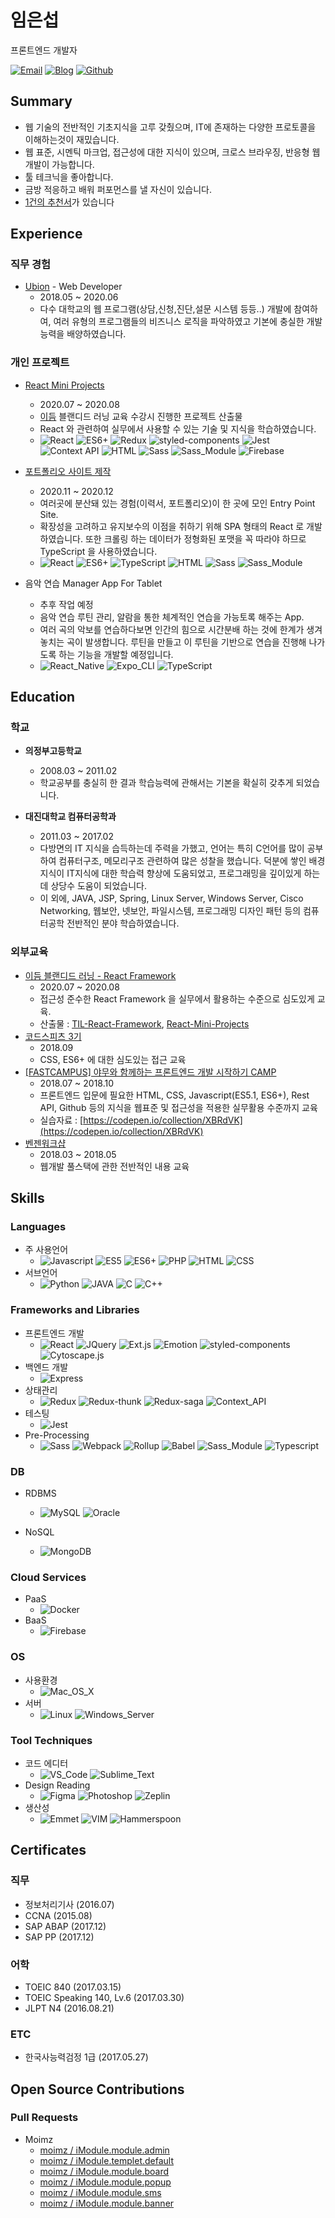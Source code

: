 # 임은섭

프론트엔드 개발자

<a href="mailto:dmstjq92@gmail.com">![Email](https://img.shields.io/badge/email-dmstjq92@gmail.com-ea4335.svg)</a> <a href="https://medium.com/@dmstjq92">![Blog](https://img.shields.io/badge/blog-medium.com/@dmstjq92-303030.svg)</a> <a href="https://github.com/LimEunSeop">![Github](https://img.shields.io/badge/github-LimEunSeop-white.svg)</a>

## Summary

- 웹 기술의 전반적인 기초지식을 고루 갖췄으며, IT에 존재하는 다양한 프로토콜을 이해하는것이 재밌습니다.
- 웹 표준, 시멘틱 마크업, 접근성에 대한 지식이 있으며, 크로스 브라우징, 반응형 웹 개발이 가능합니다.
- 툴 테크닉을 좋아합니다.
- 금방 적응하고 배워 퍼포먼스를 낼 자신이 있습니다.
- [1건의 추천서](https://www.rocketpunch.com/@eunseoplim#references)가 있습니다

## Experience

### 직무 경험

- [Ubion](http://www.ubion.co.kr/ubion/) - Web Developer
  - 2018.05 ~ 2020.06
  - 다수 대학교의 웹 프로그램(상담,신청,진단,설문 시스템 등등..) 개발에 참여하여, 여러 유형의 프로그램들의 비즈니스 로직을 파악하였고 기본에 충실한 개발능력을 배양하였습니다.

### 개인 프로젝트

- [React Mini Projects](https://github.com/LimEunSeop/React-Mini-Projects)

  - 2020.07 ~ 2020.08
  - [이듬](https://euid.dev/) 블랜디드 러닝 교육 수강시 진행한 프로젝트 산출물
  - React 와 관련하여 실무에서 사용할 수 있는 기술 및 지식을 학습하였습니다.
  - ![React](https://img.shields.io/badge/-React-63B5F4) ![ES6+](https://img.shields.io/badge/-ES6+-029A67) ![Redux](https://img.shields.io/badge/-Redux-E95AE1) ![styled-components](https://img.shields.io/badge/-styled--components-D0BFE0) ![Jest](https://img.shields.io/badge/-Jest-36F6BB) ![Context API](https://img.shields.io/badge/-Context_API-D8555F) ![HTML](https://img.shields.io/badge/-HTML-brightgreen) ![Sass](https://img.shields.io/badge/-Sass-15B232) ![Sass_Module](https://img.shields.io/badge/-Sass_Module-B6DBA4) ![Firebase](https://img.shields.io/badge/-Firebase-F90D57)

- [포트폴리오 사이트 제작](https://github.com/LimEunSeop/limeunseop.github.io)

  - 2020.11 ~ 2020.12
  - 여러곳에 분산돼 있는 경험(이력서, 포트폴리오)이 한 곳에 모인 Entry Point Site.
  - 확장성을 고려하고 유지보수의 이점을 취하기 위해 SPA 형태의 React 로 개발하였습니다. 또한 크롤링 하는 데이터가 정형화된 포맷을 꼭 따라야 하므로 TypeScript 을 사용하였습니다.
  - ![React](https://img.shields.io/badge/-React-63B5F4) ![ES6+](https://img.shields.io/badge/-ES6+-029A67) ![TypeScript](https://img.shields.io/badge/-TypeScript-0D0BF6) ![HTML](https://img.shields.io/badge/-HTML-brightgreen) ![Sass](https://img.shields.io/badge/-Sass-15B232) ![Sass_Module](https://img.shields.io/badge/-Sass_Module-B6DBA4)

- 음악 연습 Manager App For Tablet
  - 추후 작업 예정
  - 음악 연습 루틴 관리, 알람을 통한 체계적인 연습을 가능토록 해주는 App.
  - 여러 곡의 악보를 연습하다보면 인간의 힘으로 시간분배 하는 것에 한계가 생겨 놓치는 곡이 발생합니다. 루틴을 만들고 이 루틴을 기반으로 연습을 진행해 나가도록 하는 기능을 개발할 예정입니다.
  - ![React_Native](https://img.shields.io/badge/-React_Native-896DA1) ![Expo_CLI](https://img.shields.io/badge/-Expo_CLI-47A3B9) ![TypeScript](https://img.shields.io/badge/-TypeScript-0D0BF6)

## Education

### 학교

- **의정부고등학교**

  - 2008.03 ~ 2011.02
  - 학교공부를 충실히 한 결과 학습능력에 관해서는 기본을 확실히 갖추게 되었습니다.

- **대진대학교 컴퓨터공학과**
  - 2011.03 ~ 2017.02
  - 다방면의 IT 지식을 습득하는데 주력을 가했고, 언어는 특히 C언어를 많이 공부하여 컴퓨터구조, 메모리구조 관련하여 많은 성찰을 했습니다. 덕분에 쌓인 배경지식이 IT지식에 대한 학습력 향상에 도움되었고, 프로그래밍을 깊이있게 하는데 상당수 도움이 되었습니다.
  - 이 외에, JAVA, JSP, Spring, Linux Server, Windows Server, Cisco Networking, 웹보안, 넷보안, 파일시스템, 프로그래밍 디자인 패턴 등의 컴퓨터공학 전반적인 분야 학습하였습니다.

### 외부교육

- [이듬 블랜디드 러닝 - React Framework](https://euid.dev/#/courses/react-framework)
  - 2020.07 ~ 2020.08
  - 접근성 준수한 React Framework 을 실무에서 활용하는 수준으로 심도있게 교육.
  - 산출물 : [TIL-React-Framework](https://github.com/LimEunSeop/TIL-React-Framework), [React-Mini-Projects](https://github.com/LimEunSeop/React-Mini-Projects)
- [코드스피츠 3기](https://www.bsidesoft.com/6902)
  - 2018.09
  - CSS, ES6+ 에 대한 심도있는 접근 교육
- [[FASTCAMPUS] 야무와 함께하는 프론트엔드 개발 시작하기 CAMP](https://github.com/yamoo9/front-end-programming-camp)
  - 2018.07 ~ 2018.10
  - 프론트엔드 입문에 필요한 HTML, CSS, Javascript(ES5.1, ES6+), Rest API, Github 등의 지식을 웹표준 및 접근성을 적용한 실무활용 수준까지 교육
  - 실습자료 : [https://codepen.io/collection/XBRdVK](https://codepen.io/collection/XBRdVK)
- [벤젠워크샵](https://drive.google.com/file/d/0B-tD535n_rOfX1Iwa0RBRU9VWGM/view)
  - 2018.03 ~ 2018.05
  - 웹개발 풀스택에 관한 전반적인 내용 교육

<!-- 스터디 시작하면 제목 추가 ## Activities -->

## Skills

### Languages

- 주 사용언어
  - ![Javascript](https://img.shields.io/badge/-Javascript-E0FD4D) ![ES5](https://img.shields.io/badge/-ES5-yellowgreen) ![ES6+](https://img.shields.io/badge/-ES6+-029A67) ![PHP](https://img.shields.io/badge/-PHP-red) ![HTML](https://img.shields.io/badge/-HTML-brightgreen) ![CSS](https://img.shields.io/badge/-CSS-green)
- 서브언어
  - ![Python](https://img.shields.io/badge/-Python-E46C0E) ![JAVA](https://img.shields.io/badge/-JAVA-14AAAB) ![C](https://img.shields.io/badge/-C-E1C59B) ![C++](https://img.shields.io/badge/-C++-87941E)

### Frameworks and Libraries

- 프론트엔드 개발
  - ![React](https://img.shields.io/badge/-React-63B5F4) ![JQuery](https://img.shields.io/badge/-JQuery-yellow) ![Ext.js](https://img.shields.io/badge/-Ext.js-orange) ![Emotion](https://img.shields.io/badge/-Emotion-0B14C5) ![styled-components](https://img.shields.io/badge/-styled--components-D0BFE0) ![Cytoscape.js](https://img.shields.io/badge/-Cytoscape.js-A389C2)
- 백엔드 개발
  - ![Express](https://img.shields.io/badge/-Express-01CFDE)
- 상태관리
  - ![Redux](https://img.shields.io/badge/-Redux-E95AE1) ![Redux-thunk](https://img.shields.io/badge/-Redux--thunk-E16CB6) ![Redux-saga](https://img.shields.io/badge/-Redux--saga-CC3851) ![Context_API](https://img.shields.io/badge/-Context_API-D8555F)
- 테스팅
  - ![Jest](https://img.shields.io/badge/-Jest-36F6BB)
- Pre-Processing
  - ![Sass](https://img.shields.io/badge/-Sass-15B232) ![Webpack](https://img.shields.io/badge/-Webpack-968D5D) ![Rollup](https://img.shields.io/badge/-Rollup-AD7F1A) ![Babel](https://img.shields.io/badge/-Babel-A82288) ![Sass_Module](https://img.shields.io/badge/-Sass_Module-B6DBA4) ![Typescript](https://img.shields.io/badge/-Typescript-0D0BF6)

### DB

- RDBMS

  - ![MySQL](https://img.shields.io/badge/-MySQL-blue) ![Oracle](https://img.shields.io/badge/-Oracle-AB20EE)

- NoSQL
  - ![MongoDB](https://img.shields.io/badge/-MongoDB-4FA09E)

### Cloud Services

- PaaS
  - ![Docker](https://img.shields.io/badge/-Docker-3E9ACC)
- BaaS
  - ![Firebase](https://img.shields.io/badge/-Firebase-98020B)

### OS

- 사용환경
  - ![Mac_OS_X](https://img.shields.io/badge/-Mac_OS_X-C9C4D8)
- 서버
  - ![Linux](https://img.shields.io/badge/-Linux-E63E4F) ![Windows_Server](https://img.shields.io/badge/-Windows_Server-1E4FF7)

### Tool Techniques

- 코드 에디터
  - ![VS_Code](https://img.shields.io/badge/-VS_Code-224D92) ![Sublime_Text](https://img.shields.io/badge/-Sublime_Text-B84709)
- Design Reading
  - ![Figma](https://img.shields.io/badge/-Figma-EA1672) ![Photoshop](https://img.shields.io/badge/-Photoshop-73E8C9) ![Zeplin](https://img.shields.io/badge/-Zeplin-C57957)
- 생산성
  - ![Emmet](https://img.shields.io/badge/-Emmet-4A7553) ![VIM](https://img.shields.io/badge/-VIM-black) ![Hammerspoon](https://img.shields.io/badge/-Hammerspoon-EA9B6A)

## Certificates

### 직무

- 정보처리기사 (2016.07)
- CCNA (2015.08)
- SAP ABAP (2017.12)
- SAP PP (2017.12)

### 어학

- TOEIC 840 (2017.03.15)
- TOEIC Speaking 140, Lv.6 (2017.03.30)
- JLPT N4 (2016.08.21)

### ETC

- 한국사능력검정 1급 (2017.05.27)

## Open Source Contributions

### Pull Requests

- Moimz
  - [moimz / iModule.module.admin](https://github.com/moimz/iModule.module.admin/pulls?q=is%3Apr+is%3Aclosed+author%3ALimEunSeop)
  - [moimz / iModule.templet.default](https://github.com/moimz/iModule.templet.default/pulls?q=is%3Apr+is%3Aclosed+author%3ALimEunSeop)
  - [moimz / iModule.module.board](https://github.com/moimz/iModule.module.board/pulls?q=is%3Apr+is%3Aclosed+author%3ALimEunSeop)
  - [moimz / iModule.module.popup](https://github.com/moimz/iModule.module.popup/pulls?q=is%3Apr+is%3Aclosed+author%3ALimEunSeop)
  - [moimz / iModule.module.sms](https://github.com/moimz/iModule.module.sms/pulls?q=is%3Apr+is%3Aclosed+author%3ALimEunSeop)
  - [moimz / iModule.module.banner](https://github.com/moimz/iModule.module.banner/pulls?q=is%3Apr+is%3Aclosed+author%3ALimEunSeop)

<!-- ### Maintainer  --->
